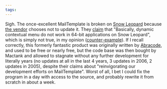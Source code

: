```yaml
---
tags: 
---
```


Sigh. The once-excellent MailTemplate is broken on [Snow Leopard](/wiki/Snow_Leopard) because [the vendor](http://mailtemplate.mactank.com/) chooses not to update it. They [claim](http://blog.mactank.com/2009/12/30/mailtemplate-on-snow-leopard-workaround) that "Basically, dynamic contextual menu do not work in 64-bit applications on Snow Leopard", which is simply not true, in my opinion ([counter-example](http://c-command.com/spamsieve/)). If I recall correctly, this formerly fantastic product was originally written by [Abracode](http://www.abracode.com/), and used to be free or nearly free, but the code base was then bought by Mactank and allowed to stagnate without any further development for literally years (no updates at all in the last 4 years, 3 updates in 2006, 2 updates in 2005), despite their claims about "reinvigorating our development efforts on MailTemplate". Worst of all, I bet I could fix the program in a day with access to the source, and probably rewrite it from scratch in about a week.
